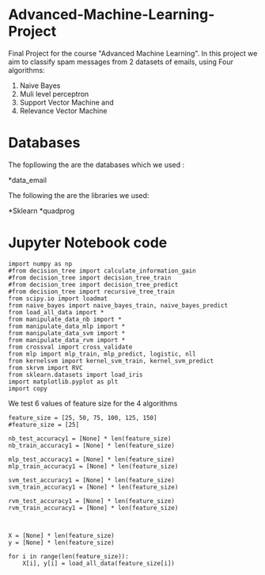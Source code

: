# Advanced-Machine-Learning-Project
Final Project for the course "Advanced Machine Learning".
In this project we aim to classify spam messages from 2 datasets of emails, using Four algorithms: 
1) Naive Bayes
2) Muli level perceptron 
3) Support Vector Machine and 
4) Relevance Vector Machine
# Databases 
The fopllowing the are the databases which we used :

*data_email

The following the are the libraries we used:

*Sklearn
*quadprog
# Jupyter Notebook code
```
import numpy as np
#from decision_tree import calculate_information_gain
#from decision_tree import decision_tree_train
#from decision_tree import decision_tree_predict
#from decision_tree import recursive_tree_train
from scipy.io import loadmat
from naive_bayes import naive_bayes_train, naive_bayes_predict
from load_all_data import *
from manipulate_data_nb import *
from manipulate_data_mlp import *
from manipulate_data_svm import *
from manipulate_data_rvm import *
from crossval import cross_validate
from mlp import mlp_train, mlp_predict, logistic, nll
from kernelsvm import kernel_svm_train, kernel_svm_predict
from skrvm import RVC
from sklearn.datasets import load_iris
import matplotlib.pyplot as plt
import copy
```
We test 6 values of feature size for the 4 algorithms
```
feature_size = [25, 50, 75, 100, 125, 150]
#feature_size = [25]

nb_test_accuracy1 = [None] * len(feature_size)
nb_train_accuracy1 = [None] * len(feature_size)

mlp_test_accuracy1 = [None] * len(feature_size)
mlp_train_accuracy1 = [None] * len(feature_size)

svm_test_accuracy1 = [None] * len(feature_size)
svm_train_accuracy1 = [None] * len(feature_size)

rvm_test_accuracy1 = [None] * len(feature_size)
rvm_train_accuracy1 = [None] * len(feature_size)



X = [None] * len(feature_size)
y = [None] * len(feature_size)

for i in range(len(feature_size)):
    X[i], y[i] = load_all_data(feature_size[i])
```
